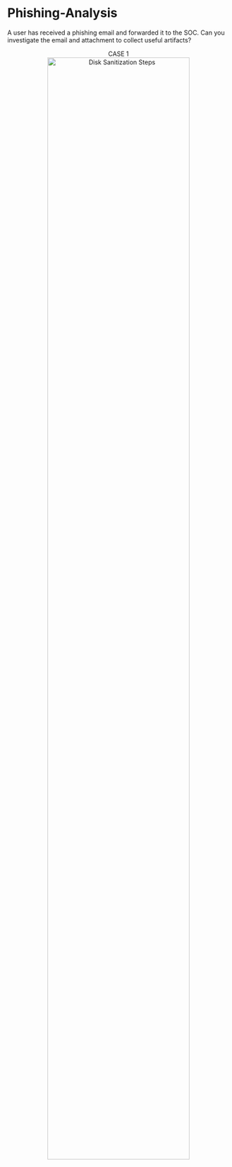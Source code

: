 # Phishing-Analysis
A user has received a phishing email and forwarded it to the SOC. Can you investigate the email and attachment to collect useful artifacts?


<p align="center">
CASE 1   <br/>
 <img src="https://imgur.com/yjMfjEi.png" height="80%" width="80%" alt="Disk Sanitization Steps"/>
<br />
<br />




